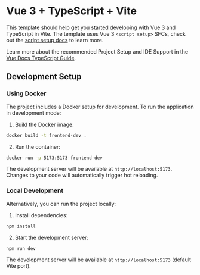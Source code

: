 # Vue 3 + TypeScript + Vite

This template should help get you started developing with Vue 3 and TypeScript in Vite. The template uses Vue 3 `<script setup>` SFCs, check out the [script setup docs](https://v3.vuejs.org/api/sfc-script-setup.html#sfc-script-setup) to learn more.

Learn more about the recommended Project Setup and IDE Support in the [Vue Docs TypeScript Guide](https://vuejs.org/guide/typescript/overview.html#project-setup).

## Development Setup

### Using Docker

The project includes a Docker setup for development. To run the application in development mode:

1. Build the Docker image:
```bash
docker build -t frontend-dev .
```

2. Run the container:
```bash
docker run -p 5173:5173 frontend-dev
```

The development server will be available at `http://localhost:5173`. Changes to your code will automatically trigger hot reloading.

### Local Development

Alternatively, you can run the project locally:

1. Install dependencies:
```bash
npm install
```

2. Start the development server:
```bash
npm run dev
```

The development server will be available at `http://localhost:5173` (default Vite port).
